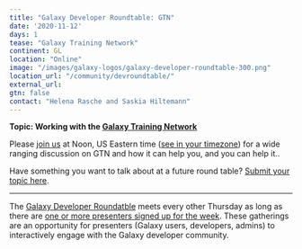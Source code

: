 ```yaml
---
title: "Galaxy Developer Roundtable: GTN"
date: '2020-11-12'
days: 1
tease: "Galaxy Training Network"
continent: GL
location: "Online"
image: "/images/galaxy-logos/galaxy-developer-roundtable-300.png"
location_url: "/community/devroundtable/"
external_url:
gtn: false
contact: "Helena Rasche and Saskia Hiltemann"
---
```


**Topic: Working with the [Galaxy Training Network](https://training.galaxyproject.org/)**

Please [join us](https://psu.zoom.us/j/92752763386) at Noon, US Eastern time ([see in your timezone](https://www.timeanddate.com/worldclock/fixedtime.html?msg=Galaxy+Developer+Roundtable&iso=20201112T12&p1=179&ah=1)) for a wide ranging discussion on GTN and how it can help you, and you can help it..

Have something you want to talk about at a future round table? [Submit your topic here](https://bit.ly/gxdevroundtablepresent).

---

The [Galaxy Developer Roundatble](/src/community/devroundtable/index.md) meets every other Thursday as long as there are [one or more presenters signed up for the week](https://bit.ly/gxdevroundtablepresent).  These gatherings are an opportunity for presenters (Galaxy users, developers, admins) to interactively engage with the Galaxy developer community. 

